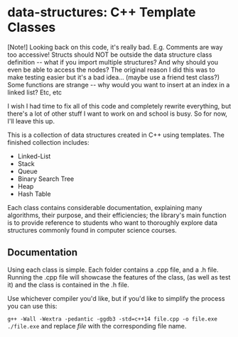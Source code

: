 # data-structures: C++ Template Classes

[Note!] 
Looking back on this code, it's really bad. E.g.
Comments are way too accessive!
Structs should NOT be outside the data structure class definition -- what if you import multiple structures? And why should you even be able to access the nodes? The original reason I did this was to make testing easier but it's a bad idea... (maybe use a friend test class?)
Some functions are strange -- why would you want to insert at an index in a linked list? 
Etc, etc

I wish I had time to fix all of this code and completely rewrite everything, but there's a lot of other stuff I want to work on and school is busy. So for now, I'll leave this up. 


This is a collection of data structures created in C++ using templates. 
The finished collection includes:

* Linked-List
* Stack
* Queue
* Binary Search Tree
* Heap
* Hash Table

Each class contains considerable documentation, explaining many algorithms, their purpose, and their efficiencies; the library's main function is to provide reference to students who want to thoroughly explore data structures commonly found in computer science courses. 

## Documentation

Using each class is simple. Each folder contains a .cpp file, and a .h file. Running the .cpp file will showcase the features of the class, (as well as test it) and the class is contained in the .h file. 

Use whichever compiler you'd like, but if you'd like to simplify the process you can use this: 

`g++ -Wall -Wextra -pedantic -ggdb3 -std=c++14 file.cpp -o file.exe` 
`./file.exe` and replace _file_ with the corresponding file name. 
